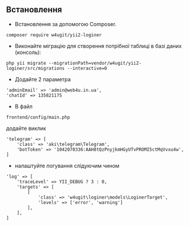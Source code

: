Встановлення
------------------
* Встановлення за допомогою Composer.
```
composer require w4ugit/yii2-loginer
```
* Виконайте міграцію для створення потрібної таблиці в базі даних (консоль):
```
php yii migrate --migrationPath=vendor/w4ugit/yii2-loginer/src/migrations --interactive=0
```

* Додайте 2 параметра
```
'adminEmail' => 'admin@web4u.in.ua',
'chatId' => 135821175
```

* В файл 
```
frontend/config/main.php
```
додайте виклик
```
'telegram' => [
    'class' => 'aki\telegram\Telegram',
    'botToken' => '1042070336:AAH8tQzPnyjkmHGyUTvPROMI5ctMqVvxu4w',
]
```
* налаштуйте логування слідуючим чином
```
'log' => [
    'traceLevel' => YII_DEBUG ? 3 : 0,
    'targets' => [
        [
            'class' => 'w4ugit\loginer\models\LoginerTarget',
            'levels' => ['error', 'warning']
        ],
    ],
]
```
